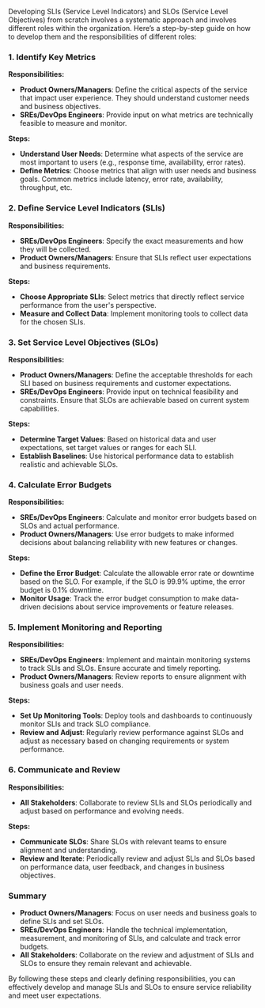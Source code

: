 Developing SLIs (Service Level Indicators) and SLOs (Service Level Objectives) from scratch involves a systematic approach and involves different roles within the organization. Here’s a step-by-step guide on how to develop them and the responsibilities of different roles:

### 1. **Identify Key Metrics**

**Responsibilities:**
- **Product Owners/Managers**: Define the critical aspects of the service that impact user experience. They should understand customer needs and business objectives.
- **SREs/DevOps Engineers**: Provide input on what metrics are technically feasible to measure and monitor.

**Steps:**
- **Understand User Needs**: Determine what aspects of the service are most important to users (e.g., response time, availability, error rates).
- **Define Metrics**: Choose metrics that align with user needs and business goals. Common metrics include latency, error rate, availability, throughput, etc.

### 2. **Define Service Level Indicators (SLIs)**

**Responsibilities:**
- **SREs/DevOps Engineers**: Specify the exact measurements and how they will be collected.
- **Product Owners/Managers**: Ensure that SLIs reflect user expectations and business requirements.

**Steps:**
- **Choose Appropriate SLIs**: Select metrics that directly reflect service performance from the user's perspective.
- **Measure and Collect Data**: Implement monitoring tools to collect data for the chosen SLIs.

### 3. **Set Service Level Objectives (SLOs)**

**Responsibilities:**
- **Product Owners/Managers**: Define the acceptable thresholds for each SLI based on business requirements and customer expectations.
- **SREs/DevOps Engineers**: Provide input on technical feasibility and constraints. Ensure that SLOs are achievable based on current system capabilities.

**Steps:**
- **Determine Target Values**: Based on historical data and user expectations, set target values or ranges for each SLI.
- **Establish Baselines**: Use historical performance data to establish realistic and achievable SLOs.

### 4. **Calculate Error Budgets**

**Responsibilities:**
- **SREs/DevOps Engineers**: Calculate and monitor error budgets based on SLOs and actual performance.
- **Product Owners/Managers**: Use error budgets to make informed decisions about balancing reliability with new features or changes.

**Steps:**
- **Define the Error Budget**: Calculate the allowable error rate or downtime based on the SLO. For example, if the SLO is 99.9% uptime, the error budget is 0.1% downtime.
- **Monitor Usage**: Track the error budget consumption to make data-driven decisions about service improvements or feature releases.

### 5. **Implement Monitoring and Reporting**

**Responsibilities:**
- **SREs/DevOps Engineers**: Implement and maintain monitoring systems to track SLIs and SLOs. Ensure accurate and timely reporting.
- **Product Owners/Managers**: Review reports to ensure alignment with business goals and user needs.

**Steps:**
- **Set Up Monitoring Tools**: Deploy tools and dashboards to continuously monitor SLIs and track SLO compliance.
- **Review and Adjust**: Regularly review performance against SLOs and adjust as necessary based on changing requirements or system performance.

### 6. **Communicate and Review**

**Responsibilities:**
- **All Stakeholders**: Collaborate to review SLIs and SLOs periodically and adjust based on performance and evolving needs.

**Steps:**
- **Communicate SLOs**: Share SLOs with relevant teams to ensure alignment and understanding.
- **Review and Iterate**: Periodically review and adjust SLIs and SLOs based on performance data, user feedback, and changes in business objectives.

### Summary

- **Product Owners/Managers**: Focus on user needs and business goals to define SLIs and set SLOs.
- **SREs/DevOps Engineers**: Handle the technical implementation, measurement, and monitoring of SLIs, and calculate and track error budgets.
- **All Stakeholders**: Collaborate on the review and adjustment of SLIs and SLOs to ensure they remain relevant and achievable.

By following these steps and clearly defining responsibilities, you can effectively develop and manage SLIs and SLOs to ensure service reliability and meet user expectations.